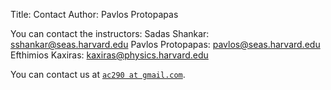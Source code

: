 Title: Contact
Author: Pavlos Protopapas

You can contact the instructors:
	Sadas Shankar: sshankar@seas.harvard.edu
	Pavlos Protopapas: pavlos@seas.harvard.edu
	Efthimios Kaxiras: kaxiras@physics.harvard.edu



You can contact us at [`ac290 at gmail.com`](mailto:ac290@gmail.com).
	

	